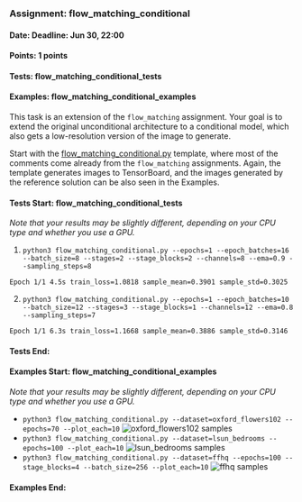 ### Assignment: flow_matching_conditional
#### Date: Deadline: Jun 30, 22:00
#### Points: 1 points
#### Tests: flow_matching_conditional_tests
#### Examples: flow_matching_conditional_examples

This task is an extension of the `flow_matching` assignment. Your goal is to extend the
original unconditional architecture to a conditional model, which also gets
a low-resolution version of the image to generate.

Start with the [flow_matching_conditional.py](https://github.com/ufal/npfl138/tree/master/labs/13/flow_matching_conditional.py)
template, where most of the comments come already from the `flow_matching` assignments.
Again, the template generates images to TensorBoard, and the images generated by
the reference solution can be also seen in the Examples.

#### Tests Start: flow_matching_conditional_tests
_Note that your results may be slightly different, depending on your CPU type and whether you use a GPU._

1. `python3 flow_matching_conditional.py --epochs=1 --epoch_batches=16 --batch_size=8 --stages=2 --stage_blocks=2 --channels=8 --ema=0.9 --sampling_steps=8`
```
Epoch 1/1 4.5s train_loss=1.0818 sample_mean=0.3901 sample_std=0.3025
```

2. `python3 flow_matching_conditional.py --epochs=1 --epoch_batches=10 --batch_size=12 --stages=3 --stage_blocks=1 --channels=12 --ema=0.8 --sampling_steps=7`
```
Epoch 1/1 6.3s train_loss=1.1668 sample_mean=0.3886 sample_std=0.3146
```
#### Tests End:
#### Examples Start: flow_matching_conditional_examples
_Note that your results may be slightly different, depending on your CPU type and whether you use a GPU._
- `python3 flow_matching_conditional.py --dataset=oxford_flowers102 --epochs=70 --plot_each=10`
![oxford_flowers102 samples](https://ufal.mff.cuni.cz/~straka/courses/npfl138/2425/demos/flow_matching_conditional-oxford_flowers102.jpg)
- `python3 flow_matching_conditional.py --dataset=lsun_bedrooms --epochs=100 --plot_each=10`
![lsun_bedrooms samples](https://ufal.mff.cuni.cz/~straka/courses/npfl138/2425/demos/flow_matching_conditional-lsun_bedrooms.jpg)
- `python3 flow_matching_conditional.py --dataset=ffhq --epochs=100 --stage_blocks=4 --batch_size=256 --plot_each=10`
![ffhq samples](https://ufal.mff.cuni.cz/~straka/courses/npfl138/2425/demos/flow_matching_conditional-ffhq.jpg)
#### Examples End:
